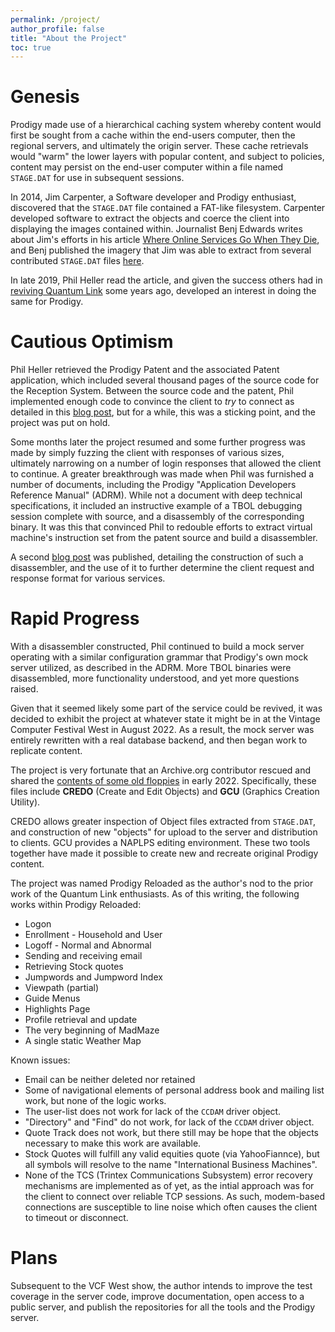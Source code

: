 ```yaml
---
permalink: /project/
author_profile: false
title: "About the Project"
toc: true
---
```

# Genesis
Prodigy made use of a hierarchical caching system whereby content would first be sought from a cache within the end-users computer, then the regional servers, and ultimately the origin server.  These cache retrievals would "warm" the lower layers with popular content, and subject to policies, content may persist on the end-user computer within a file named `STAGE.DAT` for use in subsequent sessions.

In 2014, Jim Carpenter, a Software developer and Prodigy enthusiast, discovered that the `STAGE.DAT` file contained a FAT-like filesystem.  Carpenter developed software to extract the objects and coerce the client into displaying the images contained within.  Journalist Benj Edwards writes about Jim's efforts in his article [Where Online Services Go When They Die](https://www.theatlantic.com/technology/archive/2014/07/where-online-services-go-when-they-die/374099/), and Benj published the imagery that Jim  was able to extract from several contributed `STAGE.DAT` files [here](https://www.flickr.com/photos/149332336@N06/albums).

In late 2019, Phil Heller read the article, and given the success others had in [reviving Quantum Link](https://orrtech.us/qlink/) some years ago, developed an interest in doing the same for Prodigy.

# Cautious Optimism
Phil Heller retrieved the Prodigy Patent and the associated Patent application, which included several thousand pages of the source code for the Reception System.  Between the source code and the patent, Phil implemented enough code to convince the client to *try* to connect as detailed in this [blog post](https://www.vintagecomputing.com/index.php/archives/2921/reverse-engineering-prodigy-part-1), but for a while, this was a sticking point, and the project was put on hold.

Some months later the project resumed and some further progress was made by simply fuzzing the client with responses of various sizes, ultimately narrowing on a number of login responses that allowed the client to continue.  A greater breakthrough was made when Phil was furnished a number of documents, including the Prodigy "Application Developers Reference Manual" (ADRM).  While not a document with deep technical specifications, it included an instructive example of a TBOL debugging session complete with source, and a disassembly of the corresponding binary.  It was this that convinced Phil to redouble efforts to extract virtual machine's instruction set from the patent source and build a disassembler.

A second [blog post](https://www.vintagecomputing.com/index.php/archives/3064/reverse-engineering-prodigy-part-2) was published, detailing the construction of such a disassembler, and the use of it to further determine the client request and response format for various services.

# Rapid Progress
With a disassembler constructed, Phil continued to build a mock server operating with a similar configuration grammar that Prodigy's own mock server utilized, as described in the ADRM.  More TBOL binaries were disassembled, more functionality understood, and yet more questions raised.

Given that it seemed likely some part of the service could be revived, it was decided to exhibit the project at whatever state it might be in at the Vintage Computer Festival West in August 2022.  As a result, the mock server was entirely rewritten with a real database backend, and then began work to replicate content.

The project is very fortunate that an Archive.org contributor rescued and shared the [contents of some old floppies](https://archive.org/details/prodigy_202103) in early 2022. Specifically, these files include **CREDO** (Create and Edit Objects) and **GCU** (Graphics Creation Utility).

CREDO allows greater inspection of Object files extracted from `STAGE.DAT`, and construction of new "objects" for upload to the server and distribution to clients.  GCU provides a NAPLPS editing environment.  These two tools together have made it possible to create new and recreate original Prodigy content.

The project was named Prodigy Reloaded as the author's nod to the prior work of the Quantum Link enthusiasts.  As of this writing, the following works within Prodigy Reloaded:

- Logon
- Enrollment - Household and User
- Logoff - Normal and Abnormal
- Sending and receiving email
- Retrieving Stock quotes
- Jumpwords and Jumpword Index
- Viewpath (partial)
- Guide Menus
- Highlights Page
- Profile retrieval and update
- The very beginning of MadMaze
- A single static Weather Map

Known issues:

- Email can be neither deleted nor retained
- Some of navigational elements of personal address book and mailing list work, but none of the logic works.
- The user-list does not work for lack of the `CCDAM` driver object.
- "Directory" and "Find" do not work, for lack of the `CCDAM` driver object.
- Quote Track does not work, but there still may be hope that the objects necessary to make this work are available.
- Stock Quotes will fulfill any valid equities quote (via YahooFiannce), but all symbols will resolve to the name "International Business Machines".
- None of the TCS (Trintex Communications Subsystem) error recovery mechanisms are implemented as of yet, as the intial approach was for the client to connect over reliable TCP sessions.  As such, modem-based connections are susceptible to line noise which often causes the client to timeout or disconnect.

# Plans
Subsequent to the VCF West show, the author intends to improve the test coverage in the server code, improve documentation, open access to a public server, and publish the repositories for all the tools and the Prodigy server.

